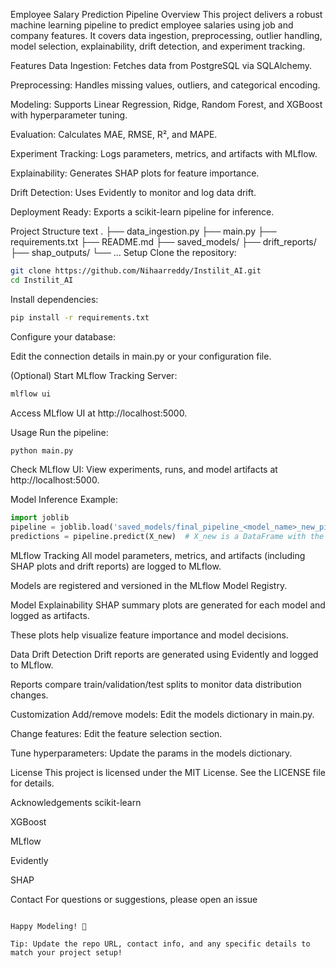 Employee Salary Prediction Pipeline
Overview
This project delivers a robust machine learning pipeline to predict employee salaries using job and company features.
It covers data ingestion, preprocessing, outlier handling, model selection, explainability, drift detection, and experiment tracking.

Features
Data Ingestion: Fetches data from PostgreSQL via SQLAlchemy.

Preprocessing: Handles missing values, outliers, and categorical encoding.

Modeling: Supports Linear Regression, Ridge, Random Forest, and XGBoost with hyperparameter tuning.

Evaluation: Calculates MAE, RMSE, R², and MAPE.

Experiment Tracking: Logs parameters, metrics, and artifacts with MLflow.

Explainability: Generates SHAP plots for feature importance.

Drift Detection: Uses Evidently to monitor and log data drift.

Deployment Ready: Exports a scikit-learn pipeline for inference.

Project Structure
text
.
├── data_ingestion.py
├── main.py
├── requirements.txt
├── README.md
├── saved_models/
├── drift_reports/
├── shap_outputs/
└── ...
Setup
Clone the repository:

```bash
git clone https://github.com/Nihaarreddy/Instilit_AI.git
cd Instilit_AI
```
Install dependencies:

```bash
pip install -r requirements.txt
```
Configure your database:

Edit the connection details in main.py or your configuration file.

(Optional) Start MLflow Tracking Server:

```bash
mlflow ui
```
Access MLflow UI at http://localhost:5000.

Usage
Run the pipeline:

```bash
python main.py
```
Check MLflow UI:
View experiments, runs, and model artifacts at http://localhost:5000.

Model Inference Example:

```python
import joblib
pipeline = joblib.load('saved_models/final_pipeline_<model_name>_new_pipeline.pkl')
predictions = pipeline.predict(X_new)  # X_new is a DataFrame with the same columns as training
```
MLflow Tracking
All model parameters, metrics, and artifacts (including SHAP plots and drift reports) are logged to MLflow.

Models are registered and versioned in the MLflow Model Registry.

Model Explainability
SHAP summary plots are generated for each model and logged as artifacts.

These plots help visualize feature importance and model decisions.

Data Drift Detection
Drift reports are generated using Evidently and logged to MLflow.

Reports compare train/validation/test splits to monitor data distribution changes.

Customization
Add/remove models: Edit the models dictionary in main.py.

Change features: Edit the feature selection section.

Tune hyperparameters: Update the params in the models dictionary.

License
This project is licensed under the MIT License. See the LICENSE file for details.

Acknowledgements
scikit-learn

XGBoost

MLflow

Evidently

SHAP

Contact
For questions or suggestions, please open an issue
```

Happy Modeling! 🚀

Tip: Update the repo URL, contact info, and any specific details to match your project setup!


